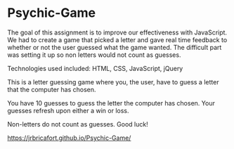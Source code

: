 # Psychic-Game

The goal of this assignment is to improve our effectiveness with JavaScript. We had to create a game that picked a letter and gave real time feedback to whether or not the user guessed what the game wanted. The difficult part was setting it up so non letters would not count as guesses.

Technologies used included: HTML, CSS, JavaScript, jQuery

This is a letter guessing game where you, the user, have to guess a letter that the computer has chosen. 

You have 10 guesses to guess the letter the computer has chosen. Your guesses refresh upon either a win or loss. 

Non-letters do not count as guesses. Good luck!

https://jrbricafort.github.io/Psychic-Game/
